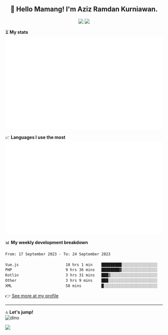 <h2 align="center">👋 Hello Mamang! I'm Aziz Ramdan Kurniawan.</h2>  
<p align="center">
  <img src="https://komarev.com/ghpvc/?username=azizramdan">
  <img src="https://wakatime.com/badge/user/90056fa0-4c31-4eca-954e-2a3ac05896f9.svg">
</p>
    
⏳ **My stats**  
![](https://raw.githubusercontent.com/azizramdan/github-stats/master/generated/overview.svg#gh-dark-mode-only)

📈 **Languages I use the most**  
![](https://raw.githubusercontent.com/azizramdan/github-stats/master/generated/languages.svg#gh-dark-mode-only)

📊 **My weekly development breakdown**
<!--START_SECTION:waka-->

```txt
From: 17 September 2023 - To: 24 September 2023

Vue.js                     10 hrs 1 min    █████████░░░░░░░░░░░░░░░░   36.15 %
PHP                        9 hrs 36 mins   ████████▓░░░░░░░░░░░░░░░░   34.70 %
Kotlin                     3 hrs 31 mins   ███▒░░░░░░░░░░░░░░░░░░░░░   12.72 %
Other                      3 hrs 9 mins    ███░░░░░░░░░░░░░░░░░░░░░░   11.42 %
XML                        58 mins         █░░░░░░░░░░░░░░░░░░░░░░░░   03.53 %
```

<!--END_SECTION:waka-->
👉 [See more at my profile](https://wakatime.com/@azizramdan)
***
🔝 **Let's jump!**  
![dino](https://raw.githubusercontent.com/azizramdan/azizramdan/master/dino.gif)  

![](https://hit.yhype.me/github/profile?user_id=27954794)

